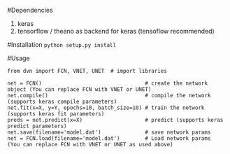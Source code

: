 #Dependencies
1. keras
2. tensorflow / theano as backend for keras (tensoflow recommended)


#Installation
`python setup.py install`

#Usage
```
from dvn import FCN, VNET, UNET  # import libraries

net = FCN()                                 # create the network object (You can replace FCN with VNET or UNET)
net.compile()                               # compile the network (supports keras compile parameters)
net.fit(x=X, y=Y, epochs=10, batch_size=10) # train the network (supports keras fit parameters)
preds = net.predict(x=X)                    # predict (supports keras predict parameters)
net.save(filename='model.dat')              # save network params
net = FCN.load(filename='model.dat')        # Load network params  (You can replace FCN with VNET or UNET as used above)
```
